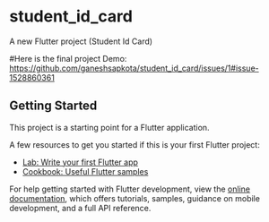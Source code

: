 # student_id_card

A new Flutter project (Student Id Card)

#Here is the final project Demo:
https://github.com/ganeshsapkota/student_id_card/issues/1#issue-1528860361







## Getting Started

This project is a starting point for a Flutter application.

A few resources to get you started if this is your first Flutter project:

- [Lab: Write your first Flutter app](https://docs.flutter.dev/get-started/codelab)
- [Cookbook: Useful Flutter samples](https://docs.flutter.dev/cookbook)

For help getting started with Flutter development, view the
[online documentation](https://docs.flutter.dev/), which offers tutorials,
samples, guidance on mobile development, and a full API reference.
